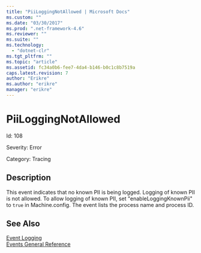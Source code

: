 ```yaml
---
title: "PiiLoggingNotAllowed | Microsoft Docs"
ms.custom: ""
ms.date: "03/30/2017"
ms.prod: ".net-framework-4.6"
ms.reviewer: ""
ms.suite: ""
ms.technology: 
  - "dotnet-clr"
ms.tgt_pltfrm: ""
ms.topic: "article"
ms.assetid: fc34a0b6-fee7-4da4-b146-b0c1c8b7519a
caps.latest.revision: 7
author: "Erikre"
ms.author: "erikre"
manager: "erikre"
---
```

# PiiLoggingNotAllowed
Id: 108  
  
 Severity: Error  
  
 Category: Tracing  
  
## Description  
 This event indicates that no known PII is being logged. Logging of known PII is not allowed. To allow logging of known PII, set "enableLoggingKnownPii" to `true` in Machine.config. The event lists the process name and process ID.  
  
## See Also  
 [Event Logging](../../../../../docs/framework/wcf/diagnostics/event-logging/event-logging-in-wcf.md)   
 [Events General Reference](../../../../../docs/framework/wcf/diagnostics/event-logging/events-general-reference.md)